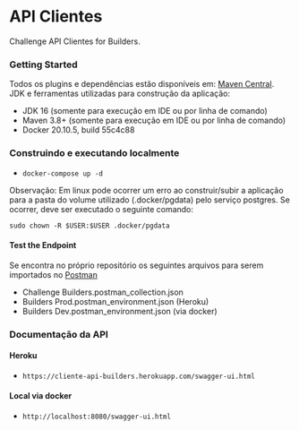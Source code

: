 # API Clientes
Challenge API Clientes for Builders.

### Getting Started

Todos os plugins e dependências estão disponíveis em: [Maven Central](https://search.maven.org/).
JDK e ferramentas utilizadas para construção da aplicação:

* JDK 16 (somente para execução em IDE ou por linha de comando) 
* Maven 3.8+ (somente para execução em IDE ou por linha de comando)
* Docker 20.10.5, build 55c4c88

### Construindo e executando localmente

* `docker-compose up -d`

Observação: Em linux pode ocorrer um erro ao construir/subir a aplicação para a pasta do volume utilizado (.docker/pgdata) pelo serviço postgres. Se ocorrer, deve ser executado o seguinte comando:

`sudo chown -R $USER:$USER .docker/pgdata`

#### Test the Endpoint

Se encontra no próprio repositório os seguintes arquivos para serem importados no [Postman](https://www.postman.com/)

* Challenge Builders.postman_collection.json
* Builders Prod.postman_environment.json (Heroku)
* Builders Dev.postman_environment.json (via docker)

### Documentação da API

#### Heroku
* `https://cliente-api-builders.herokuapp.com/swagger-ui.html`

#### Local via docker
* `http://localhost:8080/swagger-ui.html`
